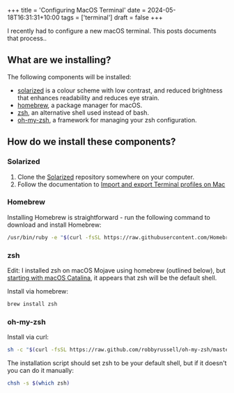 +++
title = 'Configuring MacOS Terminal'
date = 2024-05-18T16:31:31+10:00
tags = ['terminal']
draft = false
+++


I recently had to configure a new macOS terminal. This posts documents that process..

## What are we installing?

The following components will be installed:

- [solarized](https://ethanschoonover.com/solarized/) is a colour scheme with low contrast, and reduced brightness that enhances readability and reduces eye strain.
- [homebrew](https://brew.sh/), a package manager for macOS.
- [zsh](https://formulae.brew.sh/formula/zsh#default), an alternative shell used instead of bash.
- [oh-my-zsh](https://ohmyz.sh/), a framework for managing your zsh configuration.

## How do we install these components?

### Solarized

1. Clone the [Solarized](https://github.com/altercation/solarized) repository somewhere on your computer.
2. Follow the documentation to [Import and export Terminal profiles on Mac](https://support.apple.com/en-au/guide/terminal/trml4299c696/mac)

### Homebrew

Installing Homebrew is straightforward - run the following command to download and install Homebrew:

```bash
/usr/bin/ruby -e "$(curl -fsSL https://raw.githubusercontent.com/Homebrew/install/master/install)"
```

### zsh

Edit: I installed zsh on macOS Mojave using homebrew (outlined below), but [starting with macOS Catalina](https://support.apple.com/en-us/HT208050), it appears that zsh will be the default shell.

Install via homebrew:

```bash
brew install zsh
```

### oh-my-zsh

Install via curl:

```bash
sh -c "$(curl -fsSL https://raw.github.com/robbyrussell/oh-my-zsh/master/tools/install.sh)"
```

The installation script should set zsh to be your default shell, but if it doesn't you can do it manually:

```bash
chsh -s $(which zsh)
```
